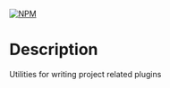 [![NPM](https://img.shields.io/npm/v/@salesforce/plugin-project-utils.svg)](https://www.npmjs.com/package/@salesforce/plugin-project-utils)

# Description

Utilities for writing project related plugins
